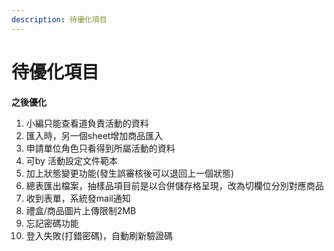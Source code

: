 ```yaml
---
description: 待優化項目
---
```


# 待優化項目

**之後優化**

1. 小編只能查看道負責活動的資料
2. 匯入時，另一個sheet增加商品匯入
3. 申請單位角色只看得到所屬活動的資料
4. 可by 活動設定文件範本
5. 加上狀態變更功能(發生誤審核後可以退回上一個狀態)
6. 總表匯出檔案，抽樣品項目前是以合併儲存格呈現，改為切欄位分別對應商品
7. 收到表單，系統發mail通知
8. 禮盒/商品圖片上傳限制2MB
9. 忘記密碼功能
10. 登入失敗(打錯密碼)，自動刷新驗證碼
